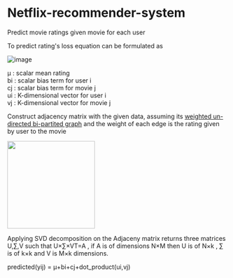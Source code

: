 # Netflix-recommender-system
Predict movie ratings given movie for each user

To predict rating's loss equation can be formulated as  


![image](https://user-images.githubusercontent.com/48724432/156401565-c94a28be-8ee6-4f39-b705-6224a2edd8c2.png)

μ  : scalar mean rating   
bi : scalar bias term for user i   
cj : scalar bias term for movie j   
ui : K-dimensional vector for user i    
vj : K-dimensional vector for movie j
  
Construct adjacency matrix with the given data, assuming its  <a href='https://en.wikipedia.org/wiki/Bipartite_graph'> weighted un-directed bi-partited graph</a> and the weight of each edge is the rating given by user to the movie

<img src='https://i.imgur.com/rmUCGMb.jpg' width=200>


Applying SVD decomposition on the Adjaceny matrix returns three matrices  U,∑,V  such that  U×∑×VT=A ,
if  A  is of dimensions  N×M  then
U is of  N×k ,
∑  is of  k×k  and
V  is  M×k  dimensions.


predicted(yij) = μ+bi+cj+dot_product(ui,vj)
